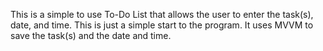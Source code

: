 This is a simple to use To-Do List that allows the user to enter the task(s), date, and time. This is just a simple start to the program.
It uses MVVM to save the task(s) and the date and time.
